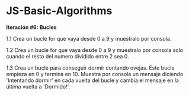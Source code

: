 # JS-Basic-Algorithms

**Iteración #6: Bucles**

1.1 Crea un bucle for que vaya desde 0 a 9 y muestralo por consola.

1.2 Crea un bucle for que vaya desde 0 a 9 y muestralo por consola solo 
cuando el resto del numero dividido entre 2 sea 0.

1.3 Crea un bucle para conseguir dormir contando ovejas. 
Este bucle empieza en 0 y termina en 10. 
Muestra por consola un mensaje diciendo 'Intentando dormir' en cada vuelta del bucle 
y cambia el mensaje en la última vuelta a 'Dormido!'.
```